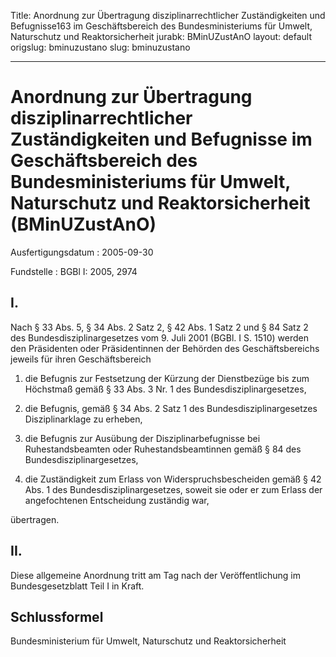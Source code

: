 Title: Anordnung zur Übertragung disziplinarrechtlicher Zuständigkeiten und Befugnisse163
  im Geschäftsbereich des Bundesministeriums für Umwelt, Naturschutz und Reaktorsicherheit
jurabk: BMinUZustAnO
layout: default
origslug: bminuzustano
slug: bminuzustano

---

# Anordnung zur Übertragung disziplinarrechtlicher Zuständigkeiten und Befugnisse im Geschäftsbereich des Bundesministeriums für Umwelt, Naturschutz und Reaktorsicherheit (BMinUZustAnO)

Ausfertigungsdatum
:   2005-09-30

Fundstelle
:   BGBl I: 2005, 2974



## I.

Nach § 33 Abs. 5, § 34 Abs. 2 Satz 2, § 42 Abs. 1 Satz 2 und § 84 Satz
2 des Bundesdisziplinargesetzes vom 9. Juli 2001 (BGBl. I S. 1510)
werden den Präsidenten oder Präsidentinnen der Behörden des
Geschäftsbereichs jeweils für ihren Geschäftsbereich

1.  die Befugnis zur Festsetzung der Kürzung der Dienstbezüge bis zum
    Höchstmaß gemäß § 33 Abs. 3 Nr. 1 des Bundesdisziplinargesetzes,


2.  die Befugnis, gemäß § 34 Abs. 2 Satz 1 des Bundesdisziplinargesetzes
    Disziplinarklage zu erheben,


3.  die Befugnis zur Ausübung der Disziplinarbefugnisse bei
    Ruhestandsbeamten oder Ruhestandsbeamtinnen gemäß § 84 des
    Bundesdisziplinargesetzes,


4.  die Zuständigkeit zum Erlass von Widerspruchsbescheiden gemäß § 42
    Abs. 1 des Bundesdisziplinargesetzes, soweit sie oder er zum Erlass
    der angefochtenen Entscheidung zuständig war,



übertragen.


## II.

Diese allgemeine Anordnung tritt am Tag nach der Veröffentlichung im
Bundesgesetzblatt Teil I in Kraft.


## Schlussformel

Bundesministerium für Umwelt, Naturschutz und Reaktorsicherheit

